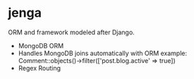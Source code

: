 jenga
=====

ORM and framework modeled after Django.
- MongoDB ORM
- Handles MongoDB joins automatically with ORM
example: Comment::objects()->filter(['post.blog.active' => true])
- Regex Routing
